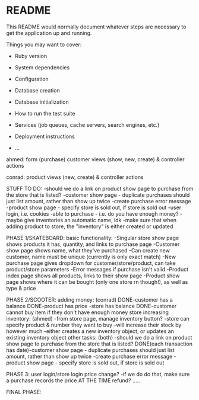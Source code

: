 # README

This README would normally document whatever steps are necessary to get the
application up and running.

Things you may want to cover:

* Ruby version

* System dependencies

* Configuration

* Database creation

* Database initialization

* How to run the test suite

* Services (job queues, cache servers, search engines, etc.)

* Deployment instructions

* ...


ahmed:
form (purchase)
customer views (show, new, create) & controller actions


conrad:
product views (new, create) & controller actions




STUFF TO DO:
-should we do a link on product show page to purchase from the store that is listed?
-customer show page - duplicate purchases should just list amount, rather than show up twice
-create purchase error message
-product show page - specify store is sold out, if store is sold out
-user login, i.e. cookies
-able to purchase - i.e. do you have enough money?
-maybe give inventories an automatic name, idk
-make sure that when adding product to store, the "inventory" is either created or updated


PHASE 1/SKATEBOARD:
basic functionality:
	-Singular store show page shows products it has, quantity, and links to purchase page
	-Customer show page shows name, what they've purchased
	-Can create new customer, name must be unique (currently is only exact match)
	-New purchase page gives dropdown for customer/store/product, can take product/store parameters
	-Error messages if purchase isn't valid
	-Product index page shows all products, links to their show page
	-Product show page shows where it can be bought (only one store rn though!), as well as type & price


PHASE 2/SCOOTER:
adding money: (conrad)
	DONE-customer has a balance
	DONE-product has price
	-store has balance
	DONE-customer cannot buy item if they don't have enough money
store increasing inventory: (ahmed)
	-from store page, manage inventory button?
	-store can specify product & number they want to buy
	-will increase their stock by however much
	-either creates a new inventory object, or updates an existing inventory object
other tasks: (both)
	-should we do a link on product show page to purchase from the store that is listed?
	DONE(each transaction has date)-customer show page - duplicate purchases should just list amount, rather than show up twice
	-create purchase error message
	-product show page - specify store is sold out, if store is sold out


PHASE 3:
user login/store login
price change?
	-if we do do that, make sure a purchase records the price AT THE TIME
refund?
.....

FINAL PHASE: